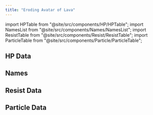 ```yaml
---
title: "Eroding Avatar of Lava"
---
```


import HPTable from "@site/src/components/HP/HPTable";
import NamesList from "@site/src/components/Names/NamesList";
import ResistTable from "@site/src/components/Resist/ResistTable";
import ParticleTable from "@site/src/components/Particle/ParticleTable";

## HP Data

<HPTable item_key="erodingavataroflava" data_src="enemy" />

## Names

<NamesList item_key="erodingavataroflava" data_src="enemy" />

## Resist Data

<ResistTable item_key="erodingavataroflava" data_src="enemy" />

## Particle Data

<ParticleTable item_key="erodingavataroflava" data_src="enemy" />